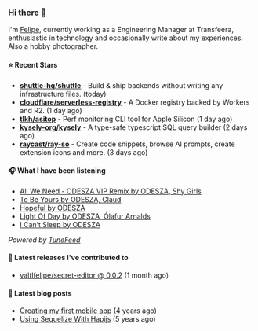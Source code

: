 ### Hi there 👋

I'm [Felipe](https://felipevm.com), currently working as a Engineering Manager at Transfeera, enthusiastic in technology and occasionally write about my experiences. Also a hobby photographer.

#### ⭐ Recent Stars
- **[shuttle-hq/shuttle](https://github.com/shuttle-hq/shuttle)** - Build &amp; ship backends without writing any infrastructure files. (today)
- **[cloudflare/serverless-registry](https://github.com/cloudflare/serverless-registry)** - A Docker registry backed by Workers and R2. (1 day ago)
- **[tlkh/asitop](https://github.com/tlkh/asitop)** - Perf monitoring CLI tool for Apple Silicon (1 day ago)
- **[kysely-org/kysely](https://github.com/kysely-org/kysely)** - A type-safe typescript SQL query builder (2 days ago)
- **[raycast/ray-so](https://github.com/raycast/ray-so)** - Create code snippets, browse AI prompts, create extension icons and more. (3 days ago)

#### 🎧 What I have been listening
- [All We Need - ODESZA VIP Remix by ODESZA, Shy Girls](https://open.spotify.com/track/0gGSxG7r332R7Vgvk24GHY)
- [To Be Yours by ODESZA, Claud](https://open.spotify.com/track/6LfaNOFIKmNVBuM0FhXcKh)
- [Hopeful by ODESZA](https://open.spotify.com/track/0p0W1HfOmleh27pXEGbhsP)
- [Light Of Day by ODESZA, Ólafur Arnalds](https://open.spotify.com/track/2UaE3OGcVOyKw0oxoEAfbW)
- [I Can’t Sleep by ODESZA](https://open.spotify.com/track/4gKHlGnedsioXy3fEwAlEp)

_Powered by [TuneFeed](https://tunefeed.app?ref=valtlfelipe-gh-profile)_ 

#### 🚀 Latest releases I've contributed to


- [valtlfelipe/secret-editor @ 0.0.2](https://github.com/valtlfelipe/secret-editor/releases/tag/0.0.2) (1 month ago)

#### 📄 Latest blog posts
- [Creating my first mobile app](https://felipevm.com/posts/creating-my-first-mobile-app/) (4 years ago)
- [Using Sequelize With Hapijs](https://felipevm.com/posts/using-sequelize-with-hapijs/) (5 years ago)

